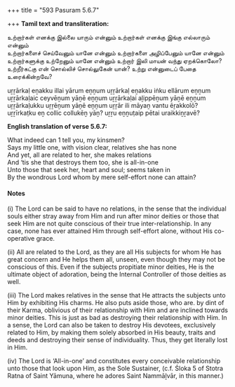 +++
title = "593 Pasuram 5.6.7"

+++
**Tamil text and transliteration:**

உற்றார்கள் எனக்கு இல்லை யாரும் என்னும் உற்றார்கள் எனக்கு இங்கு எல்லாரும் என்னும்  
உற்றார்களைச் செய்வேனும் யானே என்னும் உற்றார்களை அழிப்பேனும் யானே என்னும்  
உற்றார்களுக்கு உற்றேனும் யானே என்னும் உற்றார் இலி மாயன் வந்து ஏறக்கொலோ?  
உற்றீர்கட்கு என் சொல்லிச் சொல்லுகேன் யான்? உற்று என்னுடைப் பேதை உரைக்கின்றவே?

uṟṟārkaḷ eṉakku illai yārum eṉṉum uṟṟārkaḷ eṉakku iṅku ellārum eṉṉum  
uṟṟārkaḷaic ceyvēṉum yāṉē eṉṉum uṟṟārkaḷai aḻippēṉum yāṉē eṉṉum  
uṟṟārkaḷukku uṟṟēṉum yāṉē eṉṉum uṟṟār ili māyaṉ vantu ēṟakkolō?  
uṟṟīrkaṭku eṉ collic collukēṉ yāṉ? uṟṟu eṉṉuṭaip pētai uraikkiṉṟavē?

**English translation of verse 5.6.7:**

What indeed can 1 tell you, my kinsmen?  
Says my little one, with vision clear, relatives she has none  
And yet, all are related to her, she makes relations  
And ‘tis she that destroys them too, she is all-in-one  
Unto those that seek her, heart and soul; seems taken in  
By the wondrous Lord whom by mere self-effort none can attain?

#### Notes

\(i\) The Lord can be said to have no relations, in the sense that the individual souls either stray away from Him and run after minor deities or those that seek Him are not quite conscious of their true inter-relationship. In any case, none has ever attained Him through self-effort alone, without His co-operative grace.

\(ii\) All are related to the Lord, as they are all His subjects for whom He has great concern and He helps them all, unseen, even though they may not be conscious of this. Even if the subjects propitiate minor deities, He is the ultimate object of adoration, being the Internal Controller of those deities as well.

\(iii\) The Lord makes relatives in the sense that He attracts the subjects unto Him by exhibiting His charms. He also puts aside those, who are. by dint of their Karma, oblivious of their relationship with Him and are inclined towards minor deities. This is just as bad as destroying their relationship with Him. In a sense, the Lord can also be taken to destroy His devotees, exclusively related to Him, by making them solely absorbed in His beauty, traits and deeds and destroying their sense of individuality. Thus, they get literally lost in Him.

\(iv\) The Lord is ‘All-in-one’ and constitutes every conceivable relationship unto those that look upon Him, as the Sole Sustainer, (c.f. Śloka 5 of Stotra Ratna of Saint Yāmuna, where he adores Saint Nammāḻvār, in this manner.)


